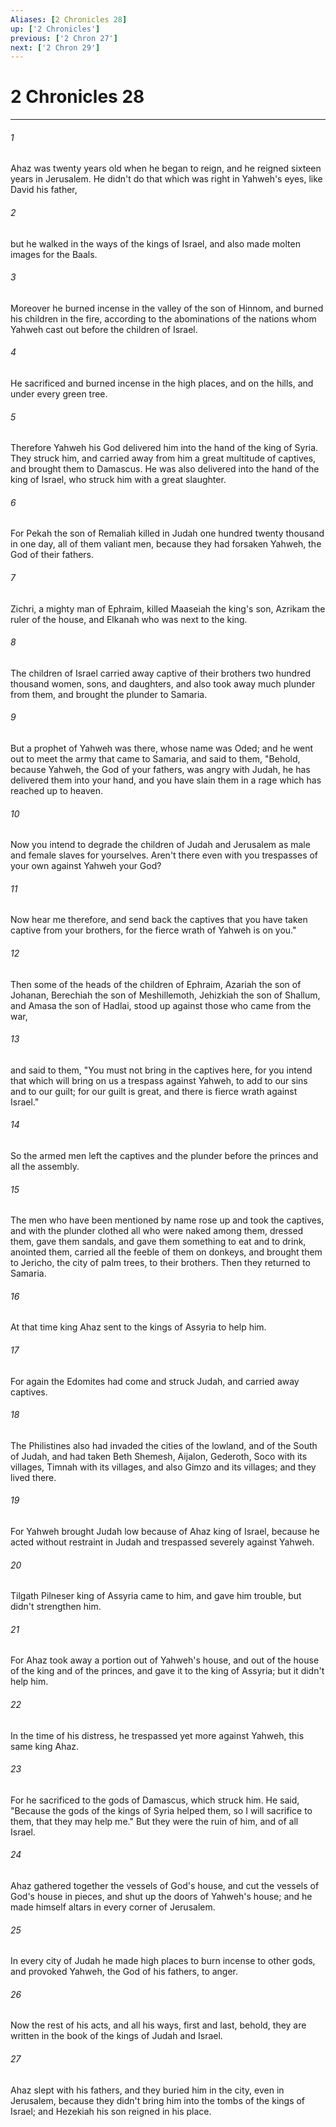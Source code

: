 ```yaml
---
Aliases: [2 Chronicles 28]
up: ['2 Chronicles']
previous: ['2 Chron 27']
next: ['2 Chron 29']
---
```

# 2 Chronicles 28
***





###### 1 

Ahaz was twenty years old when he began to reign, and he reigned sixteen years in Jerusalem. He didn't do that which was right in Yahweh's eyes, like David his father, 



###### 2 

but he walked in the ways of the kings of Israel, and also made molten images for the Baals. 



###### 3 

Moreover he burned incense in the valley of the son of Hinnom, and burned his children in the fire, according to the abominations of the nations whom Yahweh cast out before the children of Israel. 



###### 4 

He sacrificed and burned incense in the high places, and on the hills, and under every green tree. 



###### 5 

Therefore Yahweh his God delivered him into the hand of the king of Syria. They struck him, and carried away from him a great multitude of captives, and brought them to Damascus. He was also delivered into the hand of the king of Israel, who struck him with a great slaughter. 



###### 6 

For Pekah the son of Remaliah killed in Judah one hundred twenty thousand in one day, all of them valiant men, because they had forsaken Yahweh, the God of their fathers. 



###### 7 

Zichri, a mighty man of Ephraim, killed Maaseiah the king's son, Azrikam the ruler of the house, and Elkanah who was next to the king. 



###### 8 

The children of Israel carried away captive of their brothers two hundred thousand women, sons, and daughters, and also took away much plunder from them, and brought the plunder to Samaria. 



###### 9 

But a prophet of Yahweh was there, whose name was Oded; and he went out to meet the army that came to Samaria, and said to them, "Behold, because Yahweh, the God of your fathers, was angry with Judah, he has delivered them into your hand, and you have slain them in a rage which has reached up to heaven. 



###### 10 

Now you intend to degrade the children of Judah and Jerusalem as male and female slaves for yourselves. Aren't there even with you trespasses of your own against Yahweh your God? 



###### 11 

Now hear me therefore, and send back the captives that you have taken captive from your brothers, for the fierce wrath of Yahweh is on you." 



###### 12 

Then some of the heads of the children of Ephraim, Azariah the son of Johanan, Berechiah the son of Meshillemoth, Jehizkiah the son of Shallum, and Amasa the son of Hadlai, stood up against those who came from the war, 



###### 13 

and said to them, "You must not bring in the captives here, for you intend that which will bring on us a trespass against Yahweh, to add to our sins and to our guilt; for our guilt is great, and there is fierce wrath against Israel." 



###### 14 

So the armed men left the captives and the plunder before the princes and all the assembly. 



###### 15 

The men who have been mentioned by name rose up and took the captives, and with the plunder clothed all who were naked among them, dressed them, gave them sandals, and gave them something to eat and to drink, anointed them, carried all the feeble of them on donkeys, and brought them to Jericho, the city of palm trees, to their brothers. Then they returned to Samaria. 



###### 16 

At that time king Ahaz sent to the kings of Assyria to help him. 



###### 17 

For again the Edomites had come and struck Judah, and carried away captives. 



###### 18 

The Philistines also had invaded the cities of the lowland, and of the South of Judah, and had taken Beth Shemesh, Aijalon, Gederoth, Soco with its villages, Timnah with its villages, and also Gimzo and its villages; and they lived there. 



###### 19 

For Yahweh brought Judah low because of Ahaz king of Israel, because he acted without restraint in Judah and trespassed severely against Yahweh. 



###### 20 

Tilgath Pilneser king of Assyria came to him, and gave him trouble, but didn't strengthen him. 



###### 21 

For Ahaz took away a portion out of Yahweh's house, and out of the house of the king and of the princes, and gave it to the king of Assyria; but it didn't help him. 



###### 22 

In the time of his distress, he trespassed yet more against Yahweh, this same king Ahaz. 



###### 23 

For he sacrificed to the gods of Damascus, which struck him. He said, "Because the gods of the kings of Syria helped them, so I will sacrifice to them, that they may help me." But they were the ruin of him, and of all Israel. 



###### 24 

Ahaz gathered together the vessels of God's house, and cut the vessels of God's house in pieces, and shut up the doors of Yahweh's house; and he made himself altars in every corner of Jerusalem. 



###### 25 

In every city of Judah he made high places to burn incense to other gods, and provoked Yahweh, the God of his fathers, to anger. 



###### 26 

Now the rest of his acts, and all his ways, first and last, behold, they are written in the book of the kings of Judah and Israel. 



###### 27 

Ahaz slept with his fathers, and they buried him in the city, even in Jerusalem, because they didn't bring him into the tombs of the kings of Israel; and Hezekiah his son reigned in his place.
